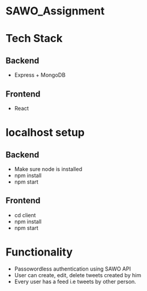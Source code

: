 # SAWO_Assignment

# Tech Stack
## Backend
- Express + MongoDB

## Frontend
- React

# localhost setup
## Backend
- Make sure node is installed
- npm install
- npm start

## Frontend
- cd client
- npm install
- npm start

# Functionality
- Passowordless authentication using SAWO API
- User can create, edit, delete tweets created by him
- Every user has a feed i.e tweets by other person. 
